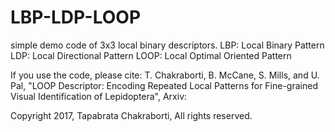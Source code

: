 # LBP-LDP-LOOP

simple demo code of 3x3 local binary descriptors.
LBP: Local Binary Pattern
LDP: Local Directional Pattern
LOOP: Local Optimal Oriented Pattern

If you use the code, please cite:
T. Chakraborti, B. McCane, S. Mills, and U. Pal, "LOOP Descriptor: Encoding Repeated Local Patterns for Fine-grained Visual Identification of Lepidoptera", Arxiv:

Copyright 2017, Tapabrata Chakraborti, All rights reserved.
